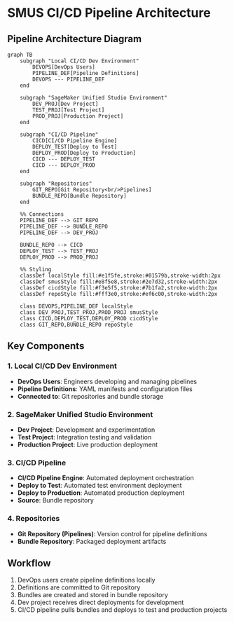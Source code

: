 # SMUS CI/CD Pipeline Architecture

## Pipeline Architecture Diagram

```mermaid
graph TB
    subgraph "Local CI/CD Dev Environment"
        DEVOPS[DevOps Users]
        PIPELINE_DEF[Pipeline Definitions]
        DEVOPS --- PIPELINE_DEF
    end
    
    subgraph "SageMaker Unified Studio Environment"
        DEV_PROJ[Dev Project]
        TEST_PROJ[Test Project]
        PROD_PROJ[Production Project]
    end
    
    subgraph "CI/CD Pipeline"
        CICD[CI/CD Pipeline Engine]
        DEPLOY_TEST[Deploy to Test]
        DEPLOY_PROD[Deploy to Production]
        CICD --- DEPLOY_TEST
        CICD --- DEPLOY_PROD
    end
    
    subgraph "Repositories"
        GIT_REPO[Git Repository<br/>Pipelines]
        BUNDLE_REPO[Bundle Repository]
    end
    
    %% Connections
    PIPELINE_DEF --> GIT_REPO
    PIPELINE_DEF --> BUNDLE_REPO
    PIPELINE_DEF --> DEV_PROJ
    
    BUNDLE_REPO --> CICD
    DEPLOY_TEST --> TEST_PROJ
    DEPLOY_PROD --> PROD_PROJ
    
    %% Styling
    classDef localStyle fill:#e1f5fe,stroke:#01579b,stroke-width:2px
    classDef smusStyle fill:#e8f5e8,stroke:#2e7d32,stroke-width:2px
    classDef cicdStyle fill:#f3e5f5,stroke:#7b1fa2,stroke-width:2px
    classDef repoStyle fill:#fff3e0,stroke:#ef6c00,stroke-width:2px
    
    class DEVOPS,PIPELINE_DEF localStyle
    class DEV_PROJ,TEST_PROJ,PROD_PROJ smusStyle
    class CICD,DEPLOY_TEST,DEPLOY_PROD cicdStyle
    class GIT_REPO,BUNDLE_REPO repoStyle
```

## Key Components

### 1. Local CI/CD Dev Environment
- **DevOps Users**: Engineers developing and managing pipelines
- **Pipeline Definitions**: YAML manifests and configuration files
- **Connected to**: Git repositories and bundle storage

### 2. SageMaker Unified Studio Environment  
- **Dev Project**: Development and experimentation
- **Test Project**: Integration testing and validation
- **Production Project**: Live production deployment

### 3. CI/CD Pipeline
- **CI/CD Pipeline Engine**: Automated deployment orchestration
- **Deploy to Test**: Automated test environment deployment
- **Deploy to Production**: Automated production deployment
- **Source**: Bundle repository

### 4. Repositories
- **Git Repository (Pipelines)**: Version control for pipeline definitions
- **Bundle Repository**: Packaged deployment artifacts

## Workflow
1. DevOps users create pipeline definitions locally
2. Definitions are committed to Git repository
3. Bundles are created and stored in bundle repository
4. Dev project receives direct deployments for development
5. CI/CD pipeline pulls bundles and deploys to test and production projects

